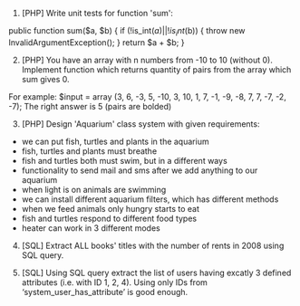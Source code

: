 	 	 	 	
1. [PHP] Write unit tests for function 'sum':

public function sum($a, $b)
{
    if (!is_int($a) || !is_int($b)) {
        throw new InvalidArgumentException();
    }
    return $a + $b;
}


2. [PHP] You have an array with n numbers from -10 to 10 (without 0). Implement function which returns quantity of pairs from the array which sum gives 0.

For example:
$input = array (3, 6, -3, 5, -10, 3, 10, 1, 7, -1, -9, -8, 7, 7, -7, -2, -7);
The right answer is 5 (pairs are bolded)


3. [PHP] Design 'Aquarium' class system with given requirements:
- we can put fish, turtles and plants in the aquarium
- fish, turtles and plants must breathe
- fish and turtles both must swim, but in a different ways
- functionality to send mail and sms after we add anything to our aquarium
- when light is on animals are swimming
- we can install different aquarium filters, which has different methods
- when we feed animals only hungry starts to eat
- fish and turtles respond to different food types
- heater can work in 3 different modes



4. [SQL] Extract ALL books' titles with the number of rents in 2008 using SQL query.



5. [SQL] Using SQL query extract the list of users having excatly 3 defined attributes (i.e. with ID 1, 2, 4). Using only IDs from ‘system_user_has_attribute’ is good enough.


